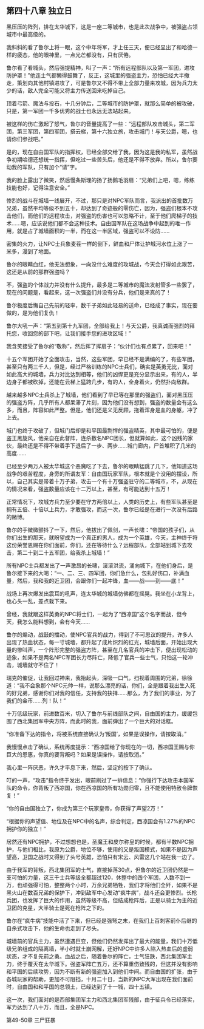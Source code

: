 ## 第四十八章 独立日

黑压压的阵列，排在太华城下，这是一座二等城市，也是此次战争中，被强盗占领城市中最高级的。

我斜斜的看了鲁尔上将一眼，这个中年将军，才上任三天，便已经显出了和哈德一样的疲态，他的眼神里，一点光芒都没有，只有厌倦。

鲁尔看了看城头，然后强提精神，叫了一声：“所有远程部队以及第一军团，进攻防护罩！”他连士气都懒得鼓舞了，反正，这城里的强盗主力，恐怕已经大半撤走，策划向其他村镇进攻了，可是鲁尔又不得不带上全部力量来攻城，因为兵力太少的话，敌人完全可能又将主力传送回来吃掉自己。

顶着弓箭、魔法与投石，十几分钟后，二等城市的防护罩，就那么简单的被攻破，只是，第一军团一千多优秀的战士也永远无法站起来。

被这样的伤亡激起了怒气，鲁尔的音量提高了一些：“远程部队攻击城头，第二军团，第三军团，第四军团，搭云梯，第十六独立旅，攻击城门！与天公爵，嗯，也请你们参战吧。”

是的，现在自由国军队的指挥权，已经全部交给了我，因为这是我的私军，虽然战争初期哈德还想统一指挥，但吃过一些苦头后，他还是不得不放弃。所以，鲁尔要动我的军队，只有加个“请”字。

我的脸上露出了微笑，然后慢条斯理的扬了扬鹅毛羽扇：“兄弟们上吧，嗯，练练技能也好，记得注意安全。”

惨烈的战斗在城墙一线展开，不过，那只是对NPC军队而言，我派出的首批数万兄弟，虽然平均等级不到五十，却达到了奇迹般的零伤亡，因为，强盗们根本不攻击他们，而他们的远程攻击，对强盗的伤害也可以忽略不计，至于他们爬梯子的技术……嗯，应该说他们都不会这种技术。自由国军队在这场战争中起到的唯一作用，就是占了城墙面积的一半，而在这一半区域，强盗可以不设防……

密集的火力，让NPC士兵象麦茬一样的倒下，鲜血和尸体让护城河水位上涨了一米多，漫到了地面。

鲁尔的眼睛血红，他无法想象，一向没什么难度的攻城战，今天会打得如此艰苦，这还是从前的那群强盗吗？

不，强盗的个体战力并没有什么提升，最多是二等城市的魔法发射管多一些罢了，现在的问题是，看起来，这一次强盗们并没有分兵，他们是来真的了！

鲁尔极度后悔自己先前的轻率，数千子弟如此轻易的送命，已经成了事实，现在要做的，是为他们复仇！

鲁尔大吼一声：“第五到第十九军团，全部给我上！与天公爵，我真诚而强烈的拜托您，收回您的部下吧，让我们接手您的进攻区域！”

我含笑接受了鲁尔的“敬称”，然后挥了挥扇子：“伙计们也有点累了，回来吧！”

十五个军团开始了全面攻击，当然，这些军团，早已经不是满编的了，有些军团，甚至只有两三千人，但是，经过严格训练的NPC士兵们，确实是英勇无比，面对如此高大的城墙，兵力对比达到相等，他们的凶悍更是充分显示出来，有的人，半边身子都被砍掉，还能在云梯上猛跨几步，有的人，全身着火，仍然扑向敌群。

越来越多NPC士兵杀上了城墙，他们看到了早已等在那里的强盗们，面对黑压压的强盗方阵，几乎所有人都呆滞了片刻，因为他们没有想到，强盗的数量会有这么多，而且，阵容如此严整。但是，他们还是义无反顾，拖着浑身是血的身躯，冲了上去。

城门也终于攻破了，但城门后却是和平国最剽悍的强盗精英，其中最可怕的，便是盗王黑旋风，他亲自在此督阵，连杀数名NPC团长，但就算如此，这个凶残的家伙，最终还是不得不带着手下退后了一步、两步……城门廊内，尸首堆积了几米的高度……

已经至少两万人被太华城这个恶魔吃了下去，鲁尔的眼睛猛跳了几下，他知道这场战争的艰苦程度，身旁的所谓友军：自由国玩家军队，根本就是个没用的摆设，所以，自己其实是带着十万子弟，攻击一个有十万强盗驻守的二等城市，不，从现在的情况来看，强盗数量应该在十二万以上，甚至，有可能达到十五万！

正常情况下，攻城方兵力至少要在守方两倍以上，人类的历史上，有些军队甚至是拥有五倍、十倍以上兵力，才敢强攻，而这一次，鲁尔已经是在进行一次没有后路的赌博。

鲁尔的手微微颤抖了一下，然后，他拔出了佩剑，一声长啸：“帝国的孩子们，从你们出生的那天，就盼望成为一个真正的男人，成为一个英雄，今天，主神终于将这份荣誉恩赐在你们面前，你们，还在等待什么？远程部队，全部站到城下去攻击，第二十到二十五军团，给我杀上城墙！”

所有NPC士兵都发出了一声激昂的长啸，滚滚洪流，涌向城下，在他们身后，是鲁尔接下来的大喝：“一、二、三、四军团，你们急什么，包扎好伤口，补满血量，然后，我和我的近卫团，会跟你们一起冲锋，血——战——到——底！”

战场上再次爆发出震耳的吼声，连太华城的城墙仿佛都在摇晃。我坐在小龙背上，也心头一乱，差点栽下来。

曾经，我就跟这样英勇的NPC将士们，一起为了“西凉国”这个名字而战，但今天，我怎么能料想到，会有今天……

鲁尔的煽动，战鼓的擂动，使NPC官兵的战力，得到了不可思议的提升，许多人出现了热血状态，每一寸城墙，都升起了成片炽烈的红光，城墙后面，开始出现大量的惨叫声，一个阵形完整的强盗方阵，甚至在几名官兵的冲击下，便出现松动的迹象，如果不是两名NPC军团长力尽阵亡，降低了官兵一些士气，只怕这一轮冲击，城墙就守不住了！

瑞克的催促，让我回过神来，我抬起头，深吸一口气，扫视着周围的兄弟，徐徐道：“我不会象那个NPC元帅一样，说那么漂亮的话，你们，全是跟着我出生入死的好兄弟，感谢你们对我的信任，支持我的抉择……那么，为了我们的事业，为了我们的金币……列！队！”

十万低级玩家，前进数百米，切入了鲁尔与前线部队之间，自由国的主力，缓缓包围了西北集团军中央方阵，而此时的我，面前弹出了一个巨大的对话框。

“你准备下达的指令，将被系统直接确认为‘叛国’，如果是误操作，请按取消。”

我慢慢点击了确认，系统再度提示：“西凉国给了你现在的一切，西凉国王赐与你巨大的恩惠，你真的要背叛吗？如果是误操作，请按取消。”

我心里一阵厌恶，许久才平息下来，然后，坚定的按下了确认。

叮的一声，“攻击”指令终于发出，眼前刷过了一排信息：“你强行下达攻击本国军队的命令，你背叛了西凉国，你在西凉国的所有功勋归零，且不能使用特赦令牌恢复！”

“你的自由国独立了，你成为第三个玩家皇帝，你获得了声望2万！”

“根据你的声望值、地位及在NPC中的名声，综合判定，西凉国会有1.27%的NPC拥护你的独立！”

居然还有NPC拥护，不过想想也是，圣魔王和皮尔称皇的时候，都有半数NPC拥护，与他们相比，我原为公爵，地位不够，使用的又是叛国模式，如果不是因为声望高，卫国之战时又得到了头号英雄，恐怕只有宋云、风雷这几个站在我一边了。

由于我军的背叛，西北集团军的士气，直接掉落30点，但鲁尔的近卫团仍然是一支可怕的力量，这三千士兵等级全都超过120，休整中的四个军团，人数不到一万，也顽强得可怕，整整两个小时，万余兄弟牺牲，我们才将他们全歼，如果不是黑火山在数百兄弟的保护下，冲到敌军中心发动“疯牛病”，战斗还会更惨烈。长枪兵团，也发挥了巨大的作用，虽然等级不高，但结成枪阵后，正是以骑士为主的近卫团的克星，大半骑士是死在枪阵之下的。

鲁尔在“疯牛病”技能中活了下来，但已经是强弩之末，在我们上百刺客前仆后继的自杀式攻击下，他的生命也走到了尽头。

城墙前的官兵主力，虽然遭遇巨变，但他们仍然发挥出了最大的能量，我们十万低级兄弟组成的隔离墙，半小时就土崩网解，还好NPC中许多人陷入热血后的虚弱状态，才不复先前之勇。血战之后，随着鲁尔的阵亡，士气狂跌，西北集团军主力，终于覆灭在太华城下。强盗军阵亡五万，还不算重伤致残的，但这并没有影响和平国的后续攻势，因为不断有新的强盗加入到他们中间。而自由国的扩张，由于各城玩家的帮助，更加不可阻挡，十月二十日，当新的NPC大军出现在我们面前时，自由国和和平国的总领土，已经达到了十一城，四十五镇。

这一次，我们面对的是西部集团军主力和西北集团军残部，由于征兵令已经落实，军力达到了八十万，而且，全是NPC。

第49-50章 三尸狂暴

